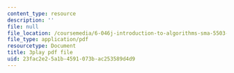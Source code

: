 ```yaml
---
content_type: resource
description: ''
file: null
file_location: /coursemedia/6-046j-introduction-to-algorithms-sma-5503-fall-2005/23fac2e25a1b4591073bac253589d4d9_RHyGlha7bjE.pdf
file_type: application/pdf
resourcetype: Document
title: 3play pdf file
uid: 23fac2e2-5a1b-4591-073b-ac253589d4d9
---
```

